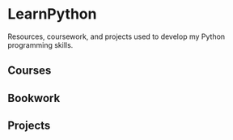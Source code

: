 # LearnPython
Resources, coursework, and projects used to develop my Python programming skills. 
## Courses 
## Bookwork
## Projects 
